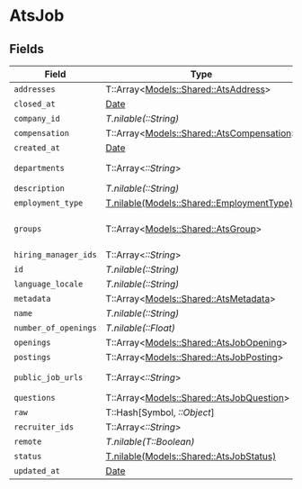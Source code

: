 # AtsJob


## Fields

| Field                                                                               | Type                                                                                | Required                                                                            | Description                                                                         |
| ----------------------------------------------------------------------------------- | ----------------------------------------------------------------------------------- | ----------------------------------------------------------------------------------- | ----------------------------------------------------------------------------------- |
| `addresses`                                                                         | T::Array<[Models::Shared::AtsAddress](../../models/shared/atsaddress.md)>           | :heavy_minus_sign:                                                                  | N/A                                                                                 |
| `closed_at`                                                                         | [Date](https://ruby-doc.org/stdlib-2.6.1/libdoc/date/rdoc/Date.html)                | :heavy_minus_sign:                                                                  | N/A                                                                                 |
| `company_id`                                                                        | *T.nilable(::String)*                                                               | :heavy_minus_sign:                                                                  | N/A                                                                                 |
| `compensation`                                                                      | T::Array<[Models::Shared::AtsCompensation](../../models/shared/atscompensation.md)> | :heavy_minus_sign:                                                                  | N/A                                                                                 |
| `created_at`                                                                        | [Date](https://ruby-doc.org/stdlib-2.6.1/libdoc/date/rdoc/Date.html)                | :heavy_minus_sign:                                                                  | N/A                                                                                 |
| `departments`                                                                       | T::Array<*::String*>                                                                | :heavy_minus_sign:                                                                  | @deprecated Use `groups` instead                                                    |
| `description`                                                                       | *T.nilable(::String)*                                                               | :heavy_minus_sign:                                                                  | N/A                                                                                 |
| `employment_type`                                                                   | [T.nilable(Models::Shared::EmploymentType)](../../models/shared/employmenttype.md)  | :heavy_minus_sign:                                                                  | N/A                                                                                 |
| `groups`                                                                            | T::Array<[Models::Shared::AtsGroup](../../models/shared/atsgroup.md)>               | :heavy_minus_sign:                                                                  | The departments/divisions/teams that this job belongs to                            |
| `hiring_manager_ids`                                                                | T::Array<*::String*>                                                                | :heavy_minus_sign:                                                                  | N/A                                                                                 |
| `id`                                                                                | *T.nilable(::String)*                                                               | :heavy_minus_sign:                                                                  | N/A                                                                                 |
| `language_locale`                                                                   | *T.nilable(::String)*                                                               | :heavy_minus_sign:                                                                  | N/A                                                                                 |
| `metadata`                                                                          | T::Array<[Models::Shared::AtsMetadata](../../models/shared/atsmetadata.md)>         | :heavy_minus_sign:                                                                  | N/A                                                                                 |
| `name`                                                                              | *T.nilable(::String)*                                                               | :heavy_minus_sign:                                                                  | N/A                                                                                 |
| `number_of_openings`                                                                | *T.nilable(::Float)*                                                                | :heavy_minus_sign:                                                                  | N/A                                                                                 |
| `openings`                                                                          | T::Array<[Models::Shared::AtsJobOpening](../../models/shared/atsjobopening.md)>     | :heavy_minus_sign:                                                                  | N/A                                                                                 |
| `postings`                                                                          | T::Array<[Models::Shared::AtsJobPosting](../../models/shared/atsjobposting.md)>     | :heavy_minus_sign:                                                                  | Public job postings                                                                 |
| `public_job_urls`                                                                   | T::Array<*::String*>                                                                | :heavy_minus_sign:                                                                  | URLs for pages containing public listings for the job                               |
| `questions`                                                                         | T::Array<[Models::Shared::AtsJobQuestion](../../models/shared/atsjobquestion.md)>   | :heavy_minus_sign:                                                                  | N/A                                                                                 |
| `raw`                                                                               | T::Hash[Symbol, *::Object*]                                                         | :heavy_minus_sign:                                                                  | N/A                                                                                 |
| `recruiter_ids`                                                                     | T::Array<*::String*>                                                                | :heavy_minus_sign:                                                                  | N/A                                                                                 |
| `remote`                                                                            | *T.nilable(T::Boolean)*                                                             | :heavy_minus_sign:                                                                  | N/A                                                                                 |
| `status`                                                                            | [T.nilable(Models::Shared::AtsJobStatus)](../../models/shared/atsjobstatus.md)      | :heavy_minus_sign:                                                                  | N/A                                                                                 |
| `updated_at`                                                                        | [Date](https://ruby-doc.org/stdlib-2.6.1/libdoc/date/rdoc/Date.html)                | :heavy_minus_sign:                                                                  | N/A                                                                                 |
